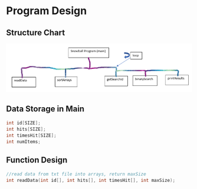 # Program Design
## Structure Chart
![Chart](https://github.com/lukehami55/CSC-250---Programming-Assingment-1/blob/main/Structure%20Chart.png?raw=true)

## Data Storage in Main
``` cpp
int id[SIZE];
int hits[SIZE];
int timesHit[SIZE];
int numItems;
```
## Function Design
``` cpp
//read data from txt file into arrays, return maxSize
int readData(int id[], int hits[], int timesHit[], int maxSize);
```
